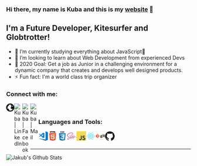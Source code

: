 ### Hi there, my name is Kuba and this is my [website] 👋

## I'm a Future Developer, Kitesurfer and Globtrotter!

- 🌱 I’m currently studying everything about JavaScript🤣
- 👯 I’m looking to learn about Web Development from experienced Devs
- 🥅 2020 Goal: Get a job as Junior in a challenging environment for a dynamic company that creates and develops well designed products.
- ⚡ Fun fact: I'm a world class trip organizer

### Connect with me:

[<img align="left" alt="Kuba" width="22px" src="https://raw.githubusercontent.com/iconic/open-iconic/master/svg/globe.svg" />][website]
[<img align="left" alt="Kuba | LinkedIn" width="22px" src="https://cdn.jsdelivr.net/npm/simple-icons@v3/icons/linkedin.svg" />][linkedin]
[<img align="left" alt="Kuba | Facebook" width="22px" src="https://cdn.jsdelivr.net/npm/simple-icons@v3/icons/facebook.svg" />][facebook]
[<img align="left" alt="Kuba | Mail" width="22px" src="https://cdn.jsdelivr.net/npm/simple-icons@3.4.0/icons/gmail.svg" />][mail]

<br />

### Languages and Tools:

<img align="left" alt="Visual Studio Code" width="26px" src="https://raw.githubusercontent.com/github/explore/80688e429a7d4ef2fca1e82350fe8e3517d3494d/topics/visual-studio-code/visual-studio-code.png" />
<img align="left" alt="html5" width="26px" src="https://raw.githubusercontent.com/github/explore/80688e429a7d4ef2fca1e82350fe8e3517d3494d/topics/html/html.png" />
<img align="left" alt="CSS3" width="26px" src="https://raw.githubusercontent.com/github/explore/80688e429a7d4ef2fca1e82350fe8e3517d3494d/topics/css/css.png" />
<img align="left" alt="sass" width="26px" src="https://raw.githubusercontent.com/github/explore/80688e429a7d4ef2fca1e82350fe8e3517d3494d/topics/sass/sass.png" />
<img align="left" alt="JavaScript" width="26px" src="https://raw.githubusercontent.com/github/explore/80688e429a7d4ef2fca1e82350fe8e3517d3494d/topics/javascript/javascript.png" />
<img align="left" alt="react" width="26px" src="https://raw.githubusercontent.com/github/explore/80688e429a7d4ef2fca1e82350fe8e3517d3494d/topics/react/react.png" />
<img align="left" alt="Git" width="26px" src="https://raw.githubusercontent.com/github/explore/80688e429a7d4ef2fca1e82350fe8e3517d3494d/topics/git/git.png" />
<img align="left" alt="github" width="26px" src="https://raw.githubusercontent.com/github/explore/78df643247d429f6cc873026c0622819ad797942/topics/github/github.png" />

<br />
<br />

---

<img align="left" alt="Jakub's Github Stats" src="https://github-readme-stats.vercel.app/api?username=jakubsmiarowski&show_icons=true&hide_border=true" />

[website]: https://www.kubasmiarowski.com
[facebook]: https://www.facebook.com/jakub.smiarowski/
[linkedin]: https://www.linkedin.com/in/jakub-%C5%9Bmiarowski-779371104/
[mail]: mailto:jakub.smiarowski@gmail.com

